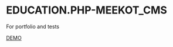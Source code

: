 # EDUCATION.PHP-MEEKOT_CMS

For portfolio and tests

<a href="//cms.meekot.com/adminpanel/">DEMO</a>
